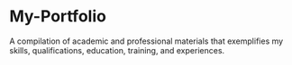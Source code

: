# My-Portfolio
 A compilation of academic and professional materials that exemplifies my skills, qualifications, education, training, and experiences.
